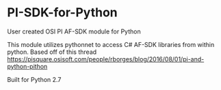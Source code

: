 # PI-SDK-for-Python
User created OSI PI AF-SDK module for Python 

This module utilizes pythonnet to access C# AF-SDK libraries from within python.
Based off of this thread https://pisquare.osisoft.com/people/rborges/blog/2016/08/01/pi-and-python-pithon

Built for Python 2.7
